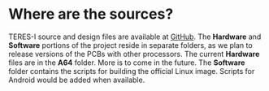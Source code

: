 # Where are the sources?

TERES-I source and design files are available at [GitHub](https://github.com/OLIMEX/DIY-LAPTOP).
The **Hardware** and **Software** portions of the project reside in separate folders,  as we plan to release versions of the PCBs with other processors.
The current **Hardware** files are in the **A64** folder.
More is to come in the future.
The **Software** folder contains the scripts for building the official Linux image.
Scripts for Android would be added when available.
